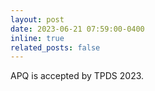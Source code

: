 ```yaml
---
layout: post
date: 2023-06-21 07:59:00-0400
inline: true
related_posts: false
---
```


APQ is accepted by TPDS 2023.
<!-- <strong style="color: var(--global-award-color);font-size:15px;font-family:monospace;font-weight:900;">Best Paper Award at HPCA 2023</strong> -->
